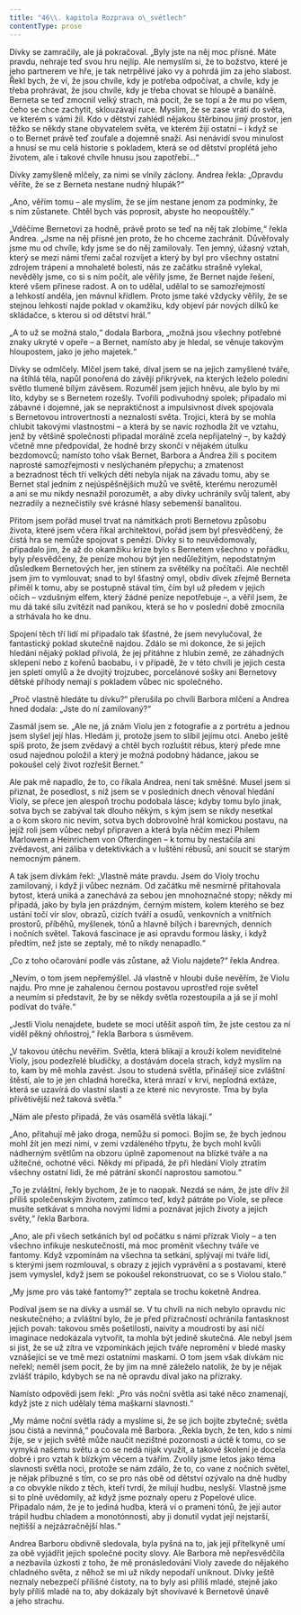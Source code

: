 ```yaml
---
title: "46\\. kapitola Rozprava o\_světlech"
contentType: prose
---
```


<section>

Dívky se zamračily, ale já pokračoval. „Byly jste na něj moc přísné. Máte pravdu, nehraje teď svou hru nejlíp. Ale nemyslím si, že to božstvo, které je jeho partnerem ve hře, je tak netrpělivé jako vy a pohrdá jím za jeho slabost. Řekl bych, že ví, že jsou chvíle, kdy je potřeba odpočívat, a chvíle, kdy je třeba prohrávat, že jsou chvíle, kdy je třeba chovat se hloupě a banálně. Berneta se teď zmocnil velký strach, má pocit, že se topí a že mu po všem, čeho se chce zachytit, sklouzávají ruce. Myslím, že se zase vrátí do světa, ve kterém s vámi žil. Kdo v dětství zahlédl nějakou štěrbinou jiný prostor, jen těžko se někdy stane obyvatelem světa, ve kterém žijí ostatní – i když se o to Bernet právě teď zoufale a dojemně snaží. Asi nenávidí svou minulost a hnusí se mu celá historie s pokladem, která se od dětství proplétá jeho životem, ale i takové chvíle hnusu jsou zapotřebí…“

Dívky zamyšleně mlčely, za nimi se vlnily záclony. Andrea řekla: „Opravdu věříte, že se z Berneta nestane nudný hlupák?“

„Ano, věřím tomu – ale myslím, že se jím nestane jenom za podmínky, že s ním zůstanete. Chtěl bych vás poprosit, abyste ho ne­opouštěly.“

„Vděčíme Bernetovi za hodně, právě proto se teď na něj tak zlobíme,“ řekla Andrea. „Jsme na něj přísné jen proto, že ho chceme zachránit. Důvěřovaly jsme mu od chvíle, kdy jsme se do něj zamilovaly. Ten jemný, úžasný vztah, který se mezi námi třemi začal rozvíjet a který by byl pro všechny ostatní zdrojem trápení a mnohaleté bolesti, nás ze začátku strašně vylekal, nevěděly jsme, co si s ním počít, ale věřily jsme, že Bernet najde řešení, které všem přinese radost. A on to udělal, udělal to se samozřejmostí a lehkostí anděla, jen mávnul křídlem. Proto jsme také vždycky věřily, že se stejnou lehkostí najde poklad v okamžiku, kdy objeví pár nových dílků ke skládačce, s kterou si od dětství hrál.“

„A to už se možná stalo,“ dodala Barbora, „možná jsou všechny potřebné znaky ukryté v opeře – a Bernet, namísto aby je hledal, se věnuje takovým hloupostem, jako je jeho majetek.“

Dívky se odmlčely. Mlčel jsem také, díval jsem se na jejich zamyšlené tváře, na štíhlá těla, napůl ponořená do závějí přikrývek, na kterých leželo polední světlo tlumené bílým závěsem. Rozuměl jsem jejich hněvu, ale bylo by mi líto, kdyby se s Bernetem rozešly. Tvořili podivuhodný spolek; připadalo mi zábavné i dojemné, jak se nepraktičnost a impulsivnost dívek spojovala s Bernetovou introvertností a neznalostí světa. Trojici, která by se mohla chlubit takovými vlastnostmi – a která by se navíc rozhodla žít ve vztahu, jenž by většině společnosti připadal morálně zcela nepřijatelný –, by každý včetně mne předpovídal, že hodně brzy skončí v nějakém útulku bezdomovců; namísto toho však Bernet, Barbora a Andrea žili s pocitem naprosté samozřejmosti v neslýchaném přepychu; a zmatenost a bezradnost těch tří velkých dětí nebyla nijak na závadu tomu, aby se Bernet stal jedním z nejúspěšnějších mužů ve světě, kterému nerozuměl a ani se mu nikdy nesnažil porozumět, a aby dívky uchránily svůj talent, aby nezradily a neznečistily své krásné hlasy sebemenší banalitou.

Přitom jsem pořád musel trvat na námitkách proti Bernetovu způsobu života, které jsem včera říkal architektovi, pořád jsem byl přesvědčený, že čistá hra se nemůže spojovat s penězi. Dívky si to neuvědomovaly, připadalo jim, že až do okamžiku krize bylo s Bernetem všechno v pořádku, byly přesvědčeny, že peníze mohou být jen nedůležitým, nepodstatným důsledkem Bernetových her, jen stínem za světélky na počítači. Ale nechtěl jsem jim to vymlouvat; snad to byl šťastný omyl, obdiv dívek zřejmě Berneta přiměl k tomu, aby se postupně stával tím, čím byl už předem v jejich očích – vzdušným elfem, který žádné peníze nepotřebuje –, a věřil jsem, že mu dá také sílu zvítězit nad panikou, která se ho v poslední době zmocnila a strhávala ho ke dnu.

Spojení těch tří lidí mi připadalo tak šťastné, že jsem nevylučoval, že fantastický poklad skutečně najdou. Zdálo se mi dokonce, že si jejich hledání nějaký poklad přivolá, že jej přitáhne z hlubin země, ze záhadných sklepení nebo z kořenů baobabu, i v případě, že v této chvíli je jejich cesta jen spletí omylů a že dvojitý trojzubec, porcelánové sošky ani Bernetovy dětské příhody nemají s pokladem vůbec nic společného.

„Proč vlastně hledáte tu dívku?“ přerušila po chvíli Barbora mlčení a Andrea hned dodala: „Jste do ní zamilovaný?“

Zasmál jsem se. „Ale ne, já znám Violu jen z fotografie a z portrétu a jednou jsem slyšel její hlas. Hledám ji, protože jsem to slíbil jejímu otci. Anebo ještě spíš proto, že jsem zvědavý a chtěl bych rozluštit rébus, který přede mne osud najednou položil a který je možná podobný hádance, jakou se pokoušel celý život rozřešit Bernet.“

Ale pak mě napadlo, že to, co říkala Andrea, není tak směšné. Musel jsem si přiznat, že posedlost, s níž jsem se v posledních dnech věnoval hledání Violy, se přece jen alespoň trochu podobala lásce; kdyby tomu bylo jinak, sotva bych se zabýval tak dlouho někým, s kým jsem se nikdy nesetkal a o kom skoro nic nevím, sotva bych dobrovolně hrál komickou postavu, na jejíž roli jsem vůbec nebyl připraven a která byla něčím mezi Philem Marlowem a Heinrichem von Ofterdingen – k tomu by nestačila ani zvědavost, ani záliba v detektivkách a v luštění rébusů, ani soucit se starým nemocným pánem.

A tak jsem dívkám řekl: „Vlastně máte pravdu. Jsem do Violy trochu zamilovaný, i když ji vůbec neznám. Od začátku mě nesmírně přitahovala bytost, která uniká a zanechává za sebou jen mnohoznačné stopy; někdy mi připadá, jako by byla jen prázdným, černým místem, kolem kterého se bez ustání točí vír slov, obrazů, cizích tváří a osudů, venkovních a vnitřních prostorů, příběhů, myšlenek, tónů a hlavně bílých i barevných, denních i nočních světel. Taková fascinace je asi opravdu formou lásky, i když předtím, než jste se zeptaly, mě to nikdy nenapadlo.“

„Co z toho očarování podle vás zůstane, až Violu najdete?“ řekla Andrea.

„Nevím, o tom jsem nepřemýšlel. Já vlastně v hloubi duše nevěřím, že Violu najdu. Pro mne je zahalenou černou postavou uprostřed roje světel a neumím si představit, že by se někdy světla rozestoupila a já se jí mohl podívat do tváře.“

„Jestli Violu nenajdete, budete se moci utěšit aspoň tím, že jste cestou za ní viděl pěkný ohňostroj,“ řekla Barbora s úsměvem.

„V takovou útěchu nevěřím. Světla, která blikají a krouží kolem neviditelné Violy, jsou podezřelé bludičky, a dostávám docela strach, když myslím na to, kam by mě mohla zavést. Jsou to studená světla, přinášejí sice zvláštní štěstí, ale to je jen chladná horečka, která mrazí v krvi, neplodná extáze, která se uzavírá do vlastní slasti a ze které nic nevyroste. Tma by byla přívětivější než taková světla.“

„Nám ale přesto připadá, že vás osamělá světla lákají.“

„Ano, přitahují mě jako droga, nemůžu si pomoci. Bojím se, že bych jednou mohl žít jen mezi nimi, v zemi vzdáleného třpytu, že bych mohl kvůli nádherným světlům na obzoru úplně zapomenout na blízké tváře a na užitečné, ochotné věci. Někdy mi připadá, že při hledání Violy ztratím všechny ostatní lidi, že mé pátrání skončí naprostou samotou.“

„To je zvláštní, řekly bychom, že je to naopak. Nezdá se nám, že jste dřív žil příliš společenským životem, zatímco teď, když pátráte po Viole, se přece musíte setkávat s mnoha novými lidmi a poznávat jejich životy a jejich světy,“ řekla Barbora.

„Ano, ale při všech setkáních byl od počátku s námi přízrak Violy – a ten všechno infikuje neskutečností, má moc proměnit všechny tváře ve fantomy. Když vzpomínám na všechna ta setkání, splývají mi tváře lidí, s kterými jsem rozmlouval, s obrazy z jejich vyprávění a s postavami, které jsem vymyslel, když jsem se pokoušel rekonstruovat, co se s Violou stalo.“

„My jsme pro vás také fantomy?“ zeptala se trochu koketně Andrea.

Podíval jsem se na dívky a usmál se. V tu chvíli na nich nebylo opravdu nic neskutečného; a zvláštní bylo, že je před přízračností ochránila fantasknost jejich povah: takovou směs pošetilosti, naivity a moudrosti by asi ničí imaginace nedokázala vytvořit, ta mohla být jedině skutečná. Ale nebyl jsem si jist, že se už zítra ve vzpomínkách jejich tváře nepromění v bledé masky vznášející se ve tmě mezi ostatními maskami. O tom jsem však dívkám nic neřekl; neměl jsem pocit, že by jim na mně záleželo natolik, že by je nějak zvlášť trápilo, kdybych se na ně opravdu díval jako na přízraky.

Namísto odpovědi jsem řekl: „Pro vás noční světla asi také něco znamenají, když jste z nich udělaly téma maškarní slavnosti.“

„My máme noční světla rády a myslíme si, že se jich bojíte zbytečně; světla jsou čistá a nevinná,“ poučovala mě Barbora. „Řekla bych, že ten, kdo s nimi žije, se v jejich světě může naučit nezištné pozornosti a úctě k tomu, co se vymyká našemu světu a co se nedá nijak využít, a takové školení je docela dobré i pro vztah k blízkým věcem a tvářím. Zvolily jsme letos jako téma slavnosti světla noci, protože se nám zdálo, že to, co vane z nočních světel, je nějak příbuzné s tím, co se pro nás obě od dětství ozývalo na dně hudby a co obvykle nikdo z těch, kteří tvrdí, že milují hudbu, neslyší. Vlastně jsme si to plně uvědomily, až když jsme poznaly operu z Popelové ulice. Připadalo nám, že je to jediná hudba, která ví o prameni tónů, že její autor trápil hudbu chladem a monotónností, aby ji donutil vydat její nejstarší, nejtišší a nejzázračnější hlas.“

Andrea Barboru obdivně sledovala, byla pyšná na to, jak její přítelkyně umí za obě vyjádřit jejich společné pocity slovy. Ale Barbora mě nepřesvědčila a nezbavila úzkosti z toho, že mě pronásledování Violy zavede do nějakého chladného světa, z něhož se mi už nikdy nepodaří uniknout. Dívky ještě neznaly nebezpečí přílišné čistoty, na to byly asi příliš mladé, stejně jako byly příliš mladé na to, aby dokázaly být shovívavé k Bernetově únavě a jeho strachu.

</section>
